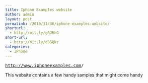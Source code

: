 ```yaml
---
title: Iphone Examples website
author: admin
layout: post
permalink: /2010/11/30/iphone-examples-website/
shorturl:
  - http://bit.ly/gRJRhG
short-url:
  - http://bit.ly/dSSQNz
categories:
  - iPhone
---
```

<pre><a href="http://www.iphoneexamples.com">http://www.iphoneexamples.com</a>/</pre>

This website contains a few handy samples that might come handy